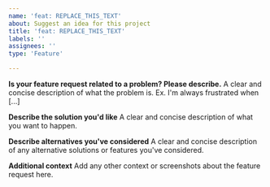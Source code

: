 ```yaml
---
name: 'feat: REPLACE_THIS_TEXT'
about: Suggest an idea for this project
title: 'feat: REPLACE_THIS_TEXT'
labels: ''
assignees: ''
type: 'Feature'

---
```


**Is your feature request related to a problem? Please describe.**
A clear and concise description of what the problem is. Ex. I'm always frustrated when [...]

**Describe the solution you'd like**
A clear and concise description of what you want to happen.

**Describe alternatives you've considered**
A clear and concise description of any alternative solutions or features you've considered.

**Additional context**
Add any other context or screenshots about the feature request here.
